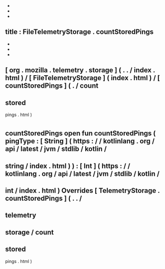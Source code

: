 -
-
-
title
:
FileTelemetryStorage
.
countStoredPings
-
-
-
-
[
org
.
mozilla
.
telemetry
.
storage
]
(
.
.
/
index
.
html
)
/
[
FileTelemetryStorage
]
(
index
.
html
)
/
[
countStoredPings
]
(
.
/
count
-
stored
-
pings
.
html
)
#
countStoredPings
open
fun
countStoredPings
(
pingType
:
[
String
]
(
https
:
/
/
kotlinlang
.
org
/
api
/
latest
/
jvm
/
stdlib
/
kotlin
/
-
string
/
index
.
html
)
)
:
[
Int
]
(
https
:
/
/
kotlinlang
.
org
/
api
/
latest
/
jvm
/
stdlib
/
kotlin
/
-
int
/
index
.
html
)
Overrides
[
TelemetryStorage
.
countStoredPings
]
(
.
.
/
-
telemetry
-
storage
/
count
-
stored
-
pings
.
html
)
